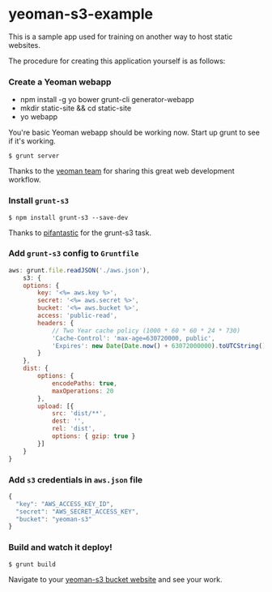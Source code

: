 yeoman-s3-example
=================

This is a sample app used for training on another way to host static websites.

The procedure for creating this application yourself is as follows:

### Create a Yeoman webapp

  * npm install -g yo bower grunt-cli generator-webapp
  * mkdir static-site && cd static-site
  * yo webapp

You're basic Yeoman webapp should be working now. Start up grunt to see if it's working.

    $ grunt server

Thanks to the [yeoman team](http://yeoman.io/) for sharing this great web development workflow.
 
### Install `grunt-s3`

    $ npm install grunt-s3 --save-dev

Thanks to [pifantastic](https://github.com/pifantastic/grunt-s3) for the grunt-s3 task.
  
### Add `grunt-s3` config to `Gruntfile`

```javascript
aws: grunt.file.readJSON('./aws.json'),
    s3: {
    options: {
        key: '<%= aws.key %>',
        secret: '<%= aws.secret %>',
        bucket: '<%= aws.bucket %>',
        access: 'public-read',
        headers: {
            // Two Year cache policy (1000 * 60 * 60 * 24 * 730)
            'Cache-Control': 'max-age=630720000, public',
            'Expires': new Date(Date.now() + 63072000000).toUTCString()
        }
    },
    dist: {
        options: {
            encodePaths: true,
            maxOperations: 20
        },
        upload: [{
            src: 'dist/**',
            dest: '',
            rel: 'dist',
            options: { gzip: true }
        }]
    }
}
```

### Add `s3` credentials in `aws.json` file

```javascript
{
  "key": "AWS_ACCESS_KEY_ID",
  "secret": "AWS_SECRET_ACCESS_KEY",
  "bucket": "yeoman-s3"
}
```

### Build and watch it deploy!

    $ grunt build
  
Navigate to your [yeoman-s3 bucket website](http://yeoman-s3.s3-website-us-east-1.amazonaws.com/) and see your work.
